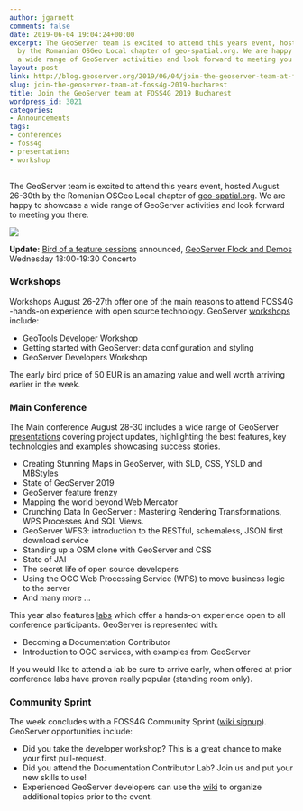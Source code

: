 ```yaml
---
author: jgarnett
comments: false
date: 2019-06-04 19:04:24+00:00
excerpt: The GeoServer team is excited to attend this years event, hosted August 26-30th
  by the Romanian OSGeo Local chapter of geo-spatial.org. We are happy to showcase
  a wide range of GeoServer activities and look forward to meeting you there.
layout: post
link: http://blog.geoserver.org/2019/06/04/join-the-geoserver-team-at-foss4g-2019-bucharest/
slug: join-the-geoserver-team-at-foss4g-2019-bucharest
title: Join the GeoServer team at FOSS4G 2019 Bucharest
wordpress_id: 3021
categories:
- Announcements
tags:
- conferences
- foss4g
- presentations
- workshop
---
```





The GeoServer team is excited to attend this years event, hosted August 26-30th by the Romanian OSGeo Local chapter of [geo-spatial.org](https://geo-spatial.org). We are happy to showcase a wide range of GeoServer activities and look forward to meeting you there.





[![](/img/uploads/foss4g2019logo-924x1024.png)](https://2019.foss4g.org)





**Update:** [Bird of a feature sessions](https://wiki.osgeo.org/wiki/FOSS4G_2019_BirdsOfAFeather) announced, [GeoServer Flock and Demos](https://wiki.osgeo.org/wiki/FOSS4G_2019_BirdsOfAFeather#Concerto) Wednesday 18:00-19:30 Concerto 





<!-- more -->





### Workshops







Workshops August 26-27th offer one of the main reasons to attend FOSS4G -hands-on experience with open source technology. GeoServer [workshops](https://2019.foss4g.org/schedule/workshops/) include:







  * GeoTools Developer Workshop
  * Getting started with GeoServer: data configuration and styling
  * GeoServer Developers Workshop






The early bird price of 50 EUR is an amazing value and well worth arriving earlier in the week.







### Main Conference







The Main conference August 28-30 includes a wide range of GeoServer [presentations](https://2019.foss4g.org/schedule/general-track/) covering project updates, highlighting the best features, key technologies and examples showcasing success stories.







  * Creating Stunning Maps in GeoServer, with SLD, CSS, YSLD and MBStyles
  * State of GeoServer 2019
  * GeoServer feature frenzy
  * Mapping the world beyond Web Mercator
  * Crunching Data In GeoServer : Mastering Rendering Transformations, WPS Processes And SQL Views.
  * GeoServer WFS3: introduction to the RESTful, schemaless, JSON first download service
  * Standing up a OSM clone with GeoServer and CSS
  * State of JAI
  * The secret life of open source developers
  * Using the OGC Web Processing Service (WPS) to move business logic to the server
  * And many more ...






This year also features [labs](https://2019.foss4g.org/schedule/labs/) which offer a hands-on experience open to all conference participants. GeoServer is represented with:







  * Becoming a Documentation Contributor
  * Introduction to OGC services, with examples from GeoServer






If you would like to attend a lab be sure to arrive early, when offered at prior conference labs have proven really popular (standing room only).







### Community Sprint







The week concludes with a FOSS4G Community Sprint ([wiki signup](https://wiki.osgeo.org/wiki/FOSS4G_2019_Community_Sprint)). GeoServer opportunities include:







  * Did you take the developer workshop? This is a great chance to make your first pull-request.
  * Did you attend the Documentation Contributor Lab? Join us and put your new skills to use!
  * Experienced GeoServer developers can use the [wiki](https://wiki.osgeo.org/wiki/FOSS4G_2019_Community_Sprint#GeoServer) to organize additional topics prior to the event.


